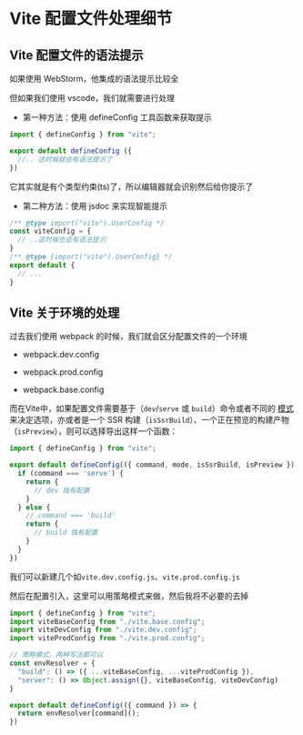# Vite 配置文件处理细节

## Vite 配置文件的语法提示

如果使用 WebStorm，他集成的语法提示比较全

但如果我们使用 vscode，我们就需要进行处理

- 第一种方法：使用 defineConfig 工具函数来获取提示

```js
import { defineConfig } from "vite";

export default defineConfig ({
  //.. 这时候就会有语法提示了
})
```

它其实就是有个类型约束(ts)了，所以编辑器就会识别然后给你提示了

- 第二种方法：使用 jsdoc 来实现智能提示

```js
/** @type import("vite").UserConfig */
const viteConfig = {
  // ..这时候也会有语法提示
}
/** @type {import("vite").UserConfig} */
export default {
  // ...
}
```

## Vite 关于环境的处理

过去我们使用 webpack 的时候，我们就会区分配置文件的一个环境

- webpack.dev.config
- webpack.prod.config

- webpack.base.config

而在Vite中，如果配置文件需要基于（`dev`/`serve` 或 `build`）命令或者不同的 [模式](https://cn.vitejs.dev/guide/env-and-mode.html) 来决定选项，亦或者是一个 SSR 构建（`isSsrBuild`）、一个正在预览的构建产物（`isPreview`），则可以选择导出这样一个函数：

```js
import { defineConfig } from "vite";

export default defineConfig(({ command, mode, isSsrBuild, isPreview }) => {
  if (command === 'serve') {
    return {
      // dev 独有配置
    }
  } else {
    // command === 'build'
    return {
      // build 独有配置
    }
  }
})
```

我们可以新建几个如`vite.dev.config.js`、`vite.prod.config.js`

然后在配置引入，这里可以用策略模式来做，然后我将不必要的去掉

```js
import { defineConfig } from "vite";
import viteBaseConfig from "./vite.base.config";
import viteDevConfig from "./vite.dev.config";
import viteProdConfig from "./vite.prod.config";

// 策略模式，两种写法都可以
const envResolver = {
  "build": () => ({ ...viteBaseConfig, ...viteProdConfig }),
  "server": () => Object.assign({}, viteBaseConfig, viteDevConfig)
}

export default defineConfig(({ command }) => {
  return envResolver[command]();
})
```

